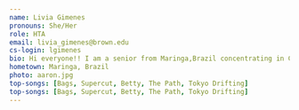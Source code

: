 ```yaml
---
name: Livia Gimenes
pronouns: She/Her
role: HTA
email: livia_gimenes@brown.edu
cs-login: lgimenes
bio: Hi everyone!! I am a senior from Maringa,Brazil concentrating in Computer Science and English. I am passionate about journalism, teaching, data ethics and public transport. In my free time I like going on long runs and reading and writing fiction.
hometown: Maringa, Brazil
photo: aaron.jpg
top-songs: [Bags, Supercut, Betty, The Path, Tokyo Drifting]
top-songs: [Bags, Supercut, Betty, The Path, Tokyo Drifting]
---
```

